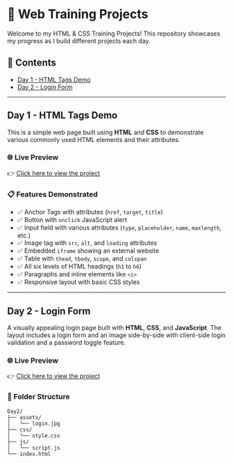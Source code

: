 # 🚀 Web Training Projects

Welcome to my HTML & CSS Training Projects! This repository showcases my progress as I build different projects each day.

## 📅 Contents

- [Day 1 - HTML Tags Demo](#day-1---html-tags-demo)
- [Day 2 - Login Form](#day-2---login-form)

---

## Day 1 - HTML Tags Demo

This is a simple web page built using **HTML** and **CSS** to demonstrate various commonly used HTML elements and their attributes.

### 🌐 Live Preview

👉 [Click here to view the project](https://vijayasuriyanv.github.io/Training/Day1)

### 📋 Features Demonstrated

- ✅ Anchor Tags with attributes (`href`, `target`, `title`)
- ✅ Button with `onclick` JavaScript alert
- ✅ Input field with various attributes (`type`, `placeholder`, `name`, `maxlength`, etc.)
- ✅ Image tag with `src`, `alt`, and `loading` attributes
- ✅ Embedded `iframe` showing an external website
- ✅ Table with `thead`, `tbody`, `scope`, and `colspan`
- ✅ All six levels of HTML headings (`h1` to `h6`)
- ✅ Paragraphs and inline elements like `<i>`
- ✅ Responsive layout with basic CSS styles

---

## Day 2 - Login Form

A visually appealing login page built with **HTML**, **CSS**, and **JavaScript**. The layout includes a login form and an image side-by-side with client-side login validation and a password toggle feature.

### 🌐 Live Preview

👉 [Click here to view the project](https://vijayasuriyanv.github.io/Training/Day2)

### 📁 Folder Structure

```text
Day2/
├── assets/
│   └── login.jpg
├── css/
│   └── style.css
├── js/
│   └── script.js
└── index.html
